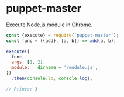 # puppet-master

Execute Node.js module in Chrome.

```js
const {execute} = require('puppet-master');
const func = ({add}, [a, b]) => add(a, b);

execute({
  func,
  args: [1, 2],
  module: __dirname + '/module.js',
})
  .then(console.lo, console.log);

// Prints: 3
```
